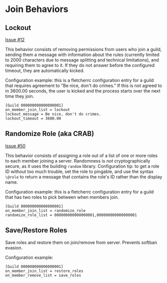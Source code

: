 # Join Behaviors
## Lockout
[Issue #12](https://todo.sr.ht/~nova/fletcher/12)

This behavior consists of removing permissions from users who join a guild, sending them a message with information about the rules (currently limited to 2000 characters due to message splitting and technical limitations), and requiring them to agree to it. If they do not answer before the configured timeout, they are automatically kicked.

Configuration example: this is a fletcherrc configuration entry for a guild that requires agreement to "Be nice, don't do crimes." If this is not agreed to in 3600.00 seconds, the user is kicked and the process starts over the next time they join.

```
[Guild 000000000000000001]
on_member_join_list = lockout
lockout_message = Be nice, don't do crimes.
lockout_timeout = 3600.00
```
 
## Randomize Role (aka CRAB)
[Issue #50](https://todo.sr.ht/~nova/fletcher/50)

This behavior consists of assigning a role out of a list of one or more roles to each member joining a server. Randomness is *not* cryptographically secure, as it uses the building `random` library. Configuration tip: to get a role ID without too much trouble, set the role to pingable, and use the syntax `\@role` to return a message that contains the role's ID rather than the display name.

Configuration example: this is a fletcherrc configuration entry for a guild that has two roles to pick between when members join.

```
[Guild 000000000000000001]
on_member_join_list = randomize_role
randomize_role_list = 000000000000000001,000000000000000001
```

## Save/Restore Roles

Save roles and restore them on join/remove from server. Prevents softban evasion.

Configuration example:

```
[Guild 000000000000000001]
on_member_join_list = restore_roles
on_member_remove_list = save_roles
```
